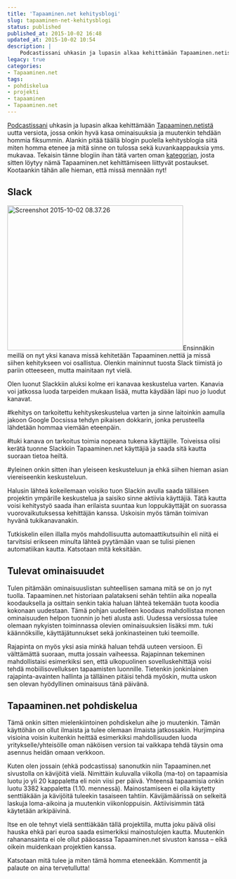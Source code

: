 ```yaml
---
title: 'Tapaaminen.net kehitysblogi'
slug: tapaaminen-net-kehitysblogi
status: published
published_at: 2015-10-02 16:48
updated_at: 2015-10-02 10:54
description: |
    Podcastissani uhkasin ja lupasin alkaa kehittämään Tapaaminen.netistä uutta versiota, jossa onkin hyvä kasa ominaisuuksia ja muutenkin tehdään hommia fiksummin. Alankin pitää täällä blogin puolella kehitysblogia siitä miten homma etenee ja mitä sinne on tulossa sekä kuvankaappauksia yms. mukavaa. Tekaisin tänne blogiin ihan tätä varten oman kategorian, josta sitten löytyy nämä Tapaaminen.net kehittämiseen liittyvät postaukset. Kootaankin… Jatka lukemista Tapaaminen.net kehitysblogi
legacy: true
categories:
- Tapaaminen.net
tags:
- pohdiskelua
- projekti
- tapaaminen
- Tapaaminen.net
---
```


<p><a href="https://markokaartinen.net/024-podcastday-pitkasta-aikaa-eetterissa/">Podcastissani</a> uhkasin ja lupasin alkaa kehittämään <a href="http://tapaaminen.net" target="_blank">Tapaaminen.netistä</a> uutta versiota, jossa onkin hyvä kasa ominaisuuksia ja muutenkin tehdään hommia fiksummin. Alankin pitää täällä blogin puolella kehitysblogia siitä miten homma etenee ja mitä sinne on tulossa sekä kuvankaappauksia yms. mukavaa. Tekaisin tänne blogiin ihan tätä varten oman <a href="https://markokaartinen.net/kategoria/tapaaminen-net/" target="_blank">kategorian</a>, josta sitten löytyy nämä Tapaaminen.net kehittämiseen liittyvät postaukset. Kootaankin tähän alle hieman, että missä mennään nyt!</p>
<h2>Slack</h2>
<p><a href="https://cdn.markokaartinen.net/uploads/2015/10/Screenshot-2015-10-02-08.37.26.png"><img loading="lazy" decoding="async" class="alignright size-thumbnail wp-image-5835" src="https://cdn.markokaartinen.net/uploads/2015/10/Screenshot-2015-10-02-08.37.26-400x330.png" alt="Screenshot 2015-10-02 08.37.26" width="400" height="330" /></a>Ensinnäkin meillä on nyt yksi kanava missä kehitetään Tapaaminen.nettiä ja missä siihen kehitykseen voi osallistua. Olenkin maininnut tuosta Slack tiimistä jo pariin otteeseen, mutta mainitaan nyt vielä.</p>
<p>Olen luonut Slackkiin aluksi kolme eri kanavaa keskustelua varten. Kanavia voi jatkossa luoda tarpeiden mukaan lisää, mutta käydään läpi nuo jo luodut kanavat.</p>
<p>#kehitys on tarkoitettu kehityskeskustelua varten ja sinne laitoinkin aamulla jakoon Google Docsissa tehdyn pikaisen dokkarin, jonka perusteella lähdetään hommaa viemään eteenpäin.</p>
<p>#tuki kanava on tarkoitus toimia nopeana tukena käyttäjille. Toiveissa olisi kerätä tuonne Slackkiin Tapaaminen.net käyttäjiä ja saada sitä kautta suoraan tietoa heiltä.</p>
<p>#yleinen onkin sitten ihan yleiseen keskusteluun ja ehkä siihen hieman asian viereiseenkin keskusteluun.</p>
<p>Halusin lähteä kokeilemaan voisiko tuon Slackin avulla saada tälläisen projektin ympärille keskustelua ja saisiko sinne aktiivia käyttäjiä. Tätä kautta voisi kehitystyö saada ihan erilaista suuntaa kun loppukäyttäjät on suorassa vuorovaikutuksessa kehittäjän kanssa. Uskoisin myös tämän toimivan hyvänä tukikanavanakin.</p>
<p>Tutkiskelin eilen illalla myös mahdollisuutta automaattikutsuihin eli niitä ei tarvitsisi erikseen minulta lähteä pyytämään vaan se tulisi pienen automatiikan kautta. Katsotaan mitä keksitään.</p>
<h2>Tulevat ominaisuudet</h2>
<p>Tulen pitämään ominaisuuslistan suhteellisen samana mitä se on jo nyt tuolla. Tapaaminen.net historiaan palatakseni sehän tehtiin aika nopealla koodauksella ja osittain senkin takia haluan lähteä tekemään tuota koodia kokonaan uudestaan. Tämä pohjan uudelleen koodaus mahdollistaa monen ominaisuuden helpon tuonnin jo heti alusta asti. Uudessa versiossa tulee olemaan nykyisten toiminnassa olevien ominaisuuksien lisäksi mm. tuki käännöksille, käyttäjätunnukset sekä jonkinasteinen tuki teemoille.</p>
<p>Rajapinta on myös yksi asia minkä haluan tehdä uuteen versioon. Ei välttämättä suoraan, mutta jossain vaiheessa. Rajapinnan tekeminen mahdollistaisi esimerkiksi sen, että ulkopuolinen sovelluskehittäjä voisi tehdä mobiilisovelluksen tapaamisten luonnille. Tietenkin jonkinlainen rajapinta-avainten hallinta ja tälläinen pitäisi tehdä myöskin, mutta uskon sen olevan hyödyllinen ominaisuus tänä päivänä.</p>
<h2>Tapaaminen.net pohdiskelua</h2>
<p>Tämä onkin sitten mielenkiintoinen pohdiskelun aihe jo muutenkin. Tämän käyttöhän on ollut ilmaista ja tulee olemaan ilmaista jatkossakin. Hurjimpina visioina voisin kuitenkin heittää esimerkiksi mahdollisuuden luoda yritykselle/yhteisölle oman näköisen version tai vaikkapa tehdä täysin oma asennus heidän omaan verkkoon.</p>
<p>Kuten olen jossain (ehkä podcastissa) sanonutkin niin Tapaaminen.net sivustolla on kävijöitä vielä. Nimittäin kuluvalla viikolla (ma-to) on tapaamisia luotu jo yli 20 kappaletta eli noin viisi per päivä. Yhteensä tapaamisia onkin luotu 3382 kappaletta (1.10. mennessä). Mainostamiseen ei olla käytetty senttiäkään ja kävijöitä tuleekin tasaiseen tahtiin. Kävijämäärissä on selkeitä laskuja loma-aikoina ja muutenkin viikonloppuisin. Aktiivisimmin tätä käytetään arkipäivinä.</p>
<p>Itse en ole tehnyt vielä senttiäkään tällä projektilla, mutta joku päivä olisi hauska ehkä pari euroa saada esimerkiksi mainostulojen kautta. Muutenkin rahanansainta ei ole ollut pääosassa Tapaaminen.net sivuston kanssa &#8211; eikä oikein muidenkaan projektien kanssa.</p>
<p>Katsotaan mitä tulee ja miten tämä homma eteneekään. Kommentit ja palaute on aina tervetullutta!</p>
